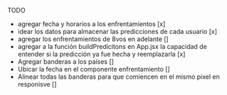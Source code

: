 TODO

- agregar fecha y horarios a los enfrentamientos [x]
- idear los datos para almacenar las predicciones de cada usuario [x]
- agregar los enfrentamientos de 8vos en adelante []
- agregar a la función buildPredicitons en App.jsx la capacidad de entender si la predicción ya fue hecha y reemplazarla [x]
- Agregar banderas a los países []
- Ubicar la fecha en el componente enfrentamiento []
- Alinear todas las banderas para que comiencen en el mismo pixel en responisve []
